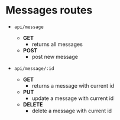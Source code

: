 # Messages routes

* `api/message`
  * **GET**
    * returns all messages
  * **POST**
    * post new message

* `api/message/:id`
  * **GET**
    * returns a message with current id
  * **PUT**
    * update a message with current id
  * **DELETE**
    * delete a message with current id
